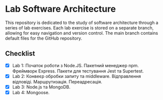 # Lab Software Architecture

This repository is dedicated to the study of software architecture through a series of lab exercises. Each lab exercise is stored on a separate branch, allowing for easy navigation and version control. The main branch contains default files for the GitHub repository.

## Checklist

- [x] Lab 1: Початок роботи з Node.JS. Пакетний менеджер npm. Фреймворк Express. Пакети для тестування Jest та Supertest.
- [x] Lab 2: Конвеєр обробки запиту та middleware. Відправлення відповіді. Маршрутизація. Переадресація.
- [x] Lab 3: Node.js та MongoDB.
- [x] Lab 4: Mongoose.
